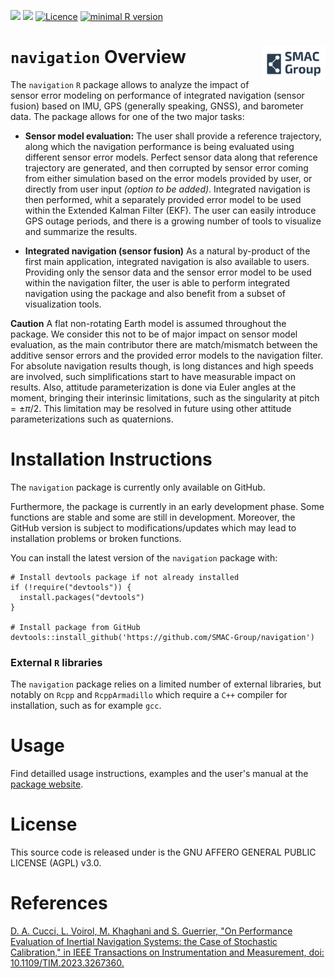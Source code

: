 ![](https://github.com/SMAC-Group/navigation/actions/workflows/R-CMD-check.yaml/badge.svg)
![](https://img.shields.io/github/last-commit/SMAC-Group/navigation) 
[![Licence](https://img.shields.io/badge/licence-AGPL--3.0-blue.svg)](https://opensource.org/licenses/AGPL-3.0)
[![minimal R
version](https://img.shields.io/badge/R%3E%3D-4.0.0-6666ff.svg)](https://cran.r-project.org/)


# `navigation` Overview <a href="https://smac-group.com/"><img src="man/figures/logo.png" align="right" style="width: 20%; height: 20%"/></a>

The `navigation` `R` package allows to analyze the
impact of sensor error modeling on performance of integrated navigation
(sensor fusion) based on IMU, GPS (generally speaking, GNSS), and
barometer data. The package allows for one of the two major tasks:

  - **Sensor model evaluation:** The user shall provide a reference
    trajectory, along which the navigation performance is being
    evaluated using different sensor error models. Perfect sensor data
    along that reference trajectory are generated, and then corrupted by
    sensor error coming from either simulation based on the error models
    provided by user, or directly from user input *(option to be
    added)*. Integrated navigation is then performed, whit a separately
    provided error model to be used within the Extended Kalman Filter
    (EKF). The user can easily introduce GPS outage periods, and there
    is a growing number of tools to visualize and summarize the results.

  - **Integrated navigation (sensor fusion)** As a natural by-product of
    the first main application, integrated navigation is also available
    to users. Providing only the sensor data and the sensor error model
    to be used within the navigation filter, the user is able to perform
    integrated navigation using the package and also benefit from a
    subset of visualization tools.

**Caution** A flat non-rotating Earth model is assumed throughout the
package. We consider this not to be of major impact on sensor model
evaluation, as the main contributor there are match/mismatch between the
additive sensor errors and the provided error models to the navigation
filter. For absolute navigation results though, is long distances and
high speeds are involved, such simplifications start to have measurable
impact on results. Also, attitude parameterization is done via Euler
angles at the moment, bringing their interinsic limitations, such as the
singularity at pitch $=\pm \pi/2$. This limitation may be resolved in
future using other attitude parameterizations such as quaternions.

# Installation Instructions

The `navigation` package is currently only available on GitHub.

Furthermore, the package is currently in an early development phase. Some
functions are stable and some are still in development. Moreover, the
GitHub version is subject to modifications/updates which may lead to
installation problems or broken functions.

You can install the latest
version of the `navigation` package with:

```
# Install devtools package if not already installed
if (!require("devtools")) {
  install.packages("devtools")
}

# Install package from GitHub
devtools::install_github('https://github.com/SMAC-Group/navigation')
``` 


### External `R` libraries

The `navigation` package relies on a limited number of external libraries, but notably on `Rcpp` and `RcppArmadillo` which require a `C++` compiler for installation, such as for example `gcc`.

# Usage

Find detailled usage instructions, examples and the user's manual at the [package website](https://smac-group.github.io/navigation/index.html).

# License

This source code is released under is the GNU AFFERO GENERAL PUBLIC LICENSE (AGPL) v3.0. 

# References

[D. A. Cucci, L. Voirol, M. Khaghani and S. Guerrier, "On Performance Evaluation of Inertial Navigation Systems: the Case of Stochastic Calibration," in IEEE Transactions on Instrumentation and Measurement, doi: 10.1109/TIM.2023.3267360.](https://ieeexplore.ieee.org/document/10104150)
